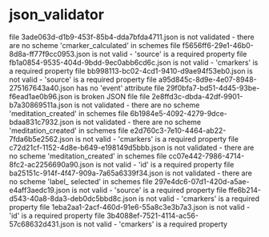 # json_validator

file 3ade063d-d1b9-453f-85b4-dda7bfda4711.json is not validated - there are no scheme 'cmarker_calculated' in schemes
file f5656ff6-29e1-46b0-8d8a-ff77f9cc0953.json is not valid - 'source' is a required property
file fb1a0854-9535-404d-9bdd-9ec0abb6cd6c.json is not valid - 'cmarkers' is a required property
file bb998113-bc02-4cd1-9410-d9ae94f53eb0.json is not valid - 'source' is a required property
file a95d845c-8d9e-4e07-8948-275167643a40.json has no 'event' attribute
file 29f0bfa7-bd51-4d45-93be-f6ead1ae0b96.json is broken JSON file
file 2e8ffd3c-dbda-42df-9901-b7a30869511a.json is not validated - there are no scheme 'meditation_created' in schemes
file 6b1984e5-4092-4279-9dce-bdaa831c7932.json is not validated - there are no scheme 'meditation_created' in schemes
file e2d760c3-7e10-4464-ab22-7fda6b5e2562.json is not valid - 'cmarkers' is a required property
file c72d21cf-1152-4d8e-b649-e198149d5bbb.json is not validated - there are no scheme 'meditation_created' in schemes
file cc07e442-7986-4714-8fc2-ac2256690a90.json is not valid - 'id' is a required property
file ba25151c-914f-4f47-909a-7a65a6339f34.json is not validated - there are no scheme 'label_       selected' in schemes
file 297e4dc6-07d1-420d-a5ae-e4aff3aedc19.json is not valid - 'source' is a required property
file ffe6b214-d543-40a8-8da3-deb0dc5bbd8c.json is not valid - 'cmarkers' is a required property
file 1eba2aa1-2acf-460d-91e6-55a8c3e3b7a3.json is not valid - 'id' is a required property
file 3b4088ef-7521-4114-ac56-57c68632d431.json is not valid - 'cmarkers' is a required property

